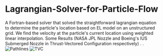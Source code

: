 # Lagrangian-Solver-for-Particle-Flow
A Fortran-based solver that solved the straightforward lagrangian equation to determine the particle's location based on EL model on an unstructured grid.
We find the velocity at the particle's current location using weighted linear interpolation.
Some Results (NASA JPL Nozzle and Boeing's IUS Submerged Nozzle in Thrust-Vectored Configuration respectively)
.
.
![Pathlines](https://github.com/user-attachments/assets/0646e27b-c5ed-4dd0-98d5-8cdb63a21482)
![TVC](https://github.com/user-attachments/assets/59f92f9c-d5b4-4783-9a82-fa350f9d447b)

